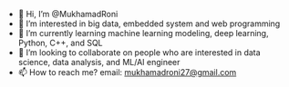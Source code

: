 - 👋 Hi, I’m @MukhamadRoni
- 👀 I’m interested in big data, embedded system and web programming
- 🌱 I’m currently learning machine learning modeling, deep learning, Python, C++, and SQL
- 💞️ I’m looking to collaborate on people who are interested in data science, data analysis, and ML/AI engineer
- 📫 How to reach me? email: mukhamadroni27@gmail.com

<!---
MukhamadRoni/MukhamadRoni is a ✨ special ✨ repository because its `README.md` (this file) appears on your GitHub profile.
You can click the Preview link to take a look at your changes.
--->
